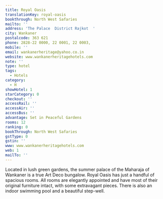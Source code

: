 ```yaml
---
title: Royal Oasis
translationKey: royal-oasis
bookthrough: North West Safaries
mailto: ''
address: 'The Palace  District Rajkot  '
city: Wankaner
postalcode: 363 621
phone: 2828-22 0000, 22 0001, 22 0003,
mobile: ''
email: wankanerheritage@yahoo.co.in
website: www.wankanerheritagehotels.com
note: ''
type: hotel
tags:
  - Hotels
category:
  - H
showHotel: 1
starCategory: 0
checkout: ''
accessRail: ''
accessAir: ''
accessBus: ''
advantage: Set in Peaceful Gardens
rooms: 12
ranking: 0
bookThrough: North West Safaries
gstType: 0
gstin: ''
www: www.wankanerheritagehotels.com
web: 1
mailTo: ''
---
```







Located in lush green gardens, the summer palace of the Maharaja of Wankaner is a true Art Deco bungalow.    Royal Oasis has just a handful of spacious rooms. All rooms are elegantly appointed and have most of their original furniture intact, with some extravagant pieces.     There is also an indoor swimming pool and a beautiful step-well.